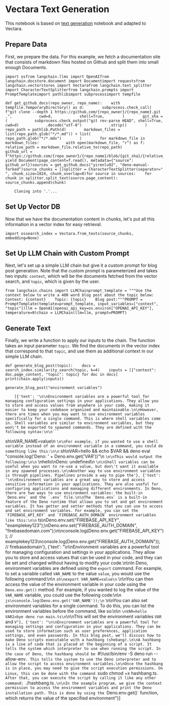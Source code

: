 Vectara Text Generation
=======================

This notebook is based on [text generation](https://github.com/hwchase17/langchain/blob/master/docs/modules/chains/index_examples/vector_db_text_generation.ipynb) notebook and adapted to Vectara.

Prepare Data[](#prepare-data "Direct link to Prepare Data")
------------------------------------------------------------

First, we prepare the data. For this example, we fetch a documentation site that consists of markdown files hosted on Github and split them into small enough Documents.

    import osfrom langchain.llms import OpenAIfrom langchain.docstore.document import Documentimport requestsfrom langchain.vectorstores import Vectarafrom langchain.text_splitter import CharacterTextSplitterfrom langchain.prompts import PromptTemplateimport pathlibimport subprocessimport tempfile

    def get_github_docs(repo_owner, repo_name):    with tempfile.TemporaryDirectory() as d:        subprocess.check_call(            f"git clone --depth 1 https://github.com/{repo_owner}/{repo_name}.git .",            cwd=d,            shell=True,        )        git_sha = (            subprocess.check_output("git rev-parse HEAD", shell=True, cwd=d)            .decode("utf-8")            .strip()        )        repo_path = pathlib.Path(d)        markdown_files = list(repo_path.glob("*/*.md")) + list(            repo_path.glob("*/*.mdx")        )        for markdown_file in markdown_files:            with open(markdown_file, "r") as f:                relative_path = markdown_file.relative_to(repo_path)                github_url = f"https://github.com/{repo_owner}/{repo_name}/blob/{git_sha}/{relative_path}"                yield Document(page_content=f.read(), metadata={"source": github_url})sources = get_github_docs("yirenlu92", "deno-manual-forked")source_chunks = []splitter = CharacterTextSplitter(separator=" ", chunk_size=1024, chunk_overlap=0)for source in sources:    for chunk in splitter.split_text(source.page_content):        source_chunks.append(chunk)

        Cloning into '.'...

Set Up Vector DB[](#set-up-vector-db "Direct link to Set Up Vector DB")
------------------------------------------------------------------------

Now that we have the documentation content in chunks, let's put all this information in a vector index for easy retrieval.

    import ossearch_index = Vectara.from_texts(source_chunks, embedding=None)

Set Up LLM Chain with Custom Prompt[](#set-up-llm-chain-with-custom-prompt "Direct link to Set Up LLM Chain with Custom Prompt")
---------------------------------------------------------------------------------------------------------------------------------

Next, let's set up a simple LLM chain but give it a custom prompt for blog post generation. Note that the custom prompt is parameterized and takes two inputs: `context`, which will be the documents fetched from the vector search, and `topic`, which is given by the user.

    from langchain.chains import LLMChainprompt_template = """Use the context below to write a 400 word blog post about the topic below:    Context: {context}    Topic: {topic}    Blog post:"""PROMPT = PromptTemplate(template=prompt_template, input_variables=["context", "topic"])llm = OpenAI(openai_api_key=os.environ["OPENAI_API_KEY"], temperature=0)chain = LLMChain(llm=llm, prompt=PROMPT)

Generate Text[](#generate-text "Direct link to Generate Text")
---------------------------------------------------------------

Finally, we write a function to apply our inputs to the chain. The function takes an input parameter `topic`. We find the documents in the vector index that correspond to that `topic`, and use them as additional context in our simple LLM chain.

    def generate_blog_post(topic):    docs = search_index.similarity_search(topic, k=4)    inputs = [{"context": doc.page_content, "topic": topic} for doc in docs]    print(chain.apply(inputs))

    generate_blog_post("environment variables")

        [{'text': '\n\nEnvironment variables are a powerful tool for managing configuration settings in your applications. They allow you to store and access values from anywhere in your code, making it easier to keep your codebase organized and maintainable.\n\nHowever, there are times when you may want to use environment variables specifically for a single command. This is where shell variables come in. Shell variables are similar to environment variables, but they won\'t be exported to spawned commands. They are defined with the following syntax:\n\n```
sh\nVAR_NAME=value\n
```\n\nFor example, if you wanted to use a shell variable instead of an environment variable in a command, you could do something like this:\n\n```
sh\nVAR=hello && echo $VAR && deno eval "console.log(\'Deno: \' + Deno.env.get(\'VAR\'))"\n
```\n\nThis would output the following:\n\n```
\nhello\nDeno: undefined\n
```\n\nShell variables can be useful when you want to re-use a value, but don\'t want it available in any spawned processes.\n\nAnother way to use environment variables is through pipelines. Pipelines provide a way to pipe the'}, {'text': '\n\nEnvironment variables are a great way to store and access sensitive information in your applications. They are also useful for configuring applications and managing different environments. In Deno, there are two ways to use environment variables: the built-in `Deno.env` and the `.env` file.\n\nThe `Deno.env` is a built-in feature of the Deno runtime that allows you to set and get environment variables. It has getter and setter methods that you can use to access and set environment variables. For example, you can set the `FIREBASE_API_KEY` and `FIREBASE_AUTH_DOMAIN` environment variables like this:\n\n```
ts\nDeno.env.set("FIREBASE_API_KEY", "examplekey123");\nDeno.env.set("FIREBASE_AUTH_DOMAIN", "firebasedomain.com");\n\nconsole.log(Deno.env.get("FIREBASE_API_KEY")); // examplekey123\nconsole.log(Deno.env.get("FIREBASE_AUTH_DOMAIN")); // firebasedomain'}, {'text': "\n\nEnvironment variables are a powerful tool for managing configuration and settings in your applications. They allow you to store and access values that can be used in your code, and they can be set and changed without having to modify your code.\n\nIn Deno, environment variables are defined using the `export` command. For example, to set a variable called `VAR_NAME` to the value `value`, you would use the following command:\n\n
```sh\nexport VAR_NAME=value\n```
\n\nYou can then access the value of the environment variable in your code using the `Deno.env.get()` method. For example, if you wanted to log the value of the `VAR_NAME` variable, you could use the following code:\n\n
```js\nconsole.log(Deno.env.get('VAR_NAME'));\n```
\n\nYou can also set environment variables for a single command. To do this, you can list the environment variables before the command, like so:\n\n
```\nVAR=hello VAR2=bye deno run main.ts\n```\n\nThis will set the environment variables `VAR` and `V"}, {'text': "\n\nEnvironment variables are a powerful tool for managing settings and configuration in your applications. They can be used to store information such as user preferences, application settings, and even passwords. In this blog post, we'll discuss how to make Deno scripts executable with a hashbang (shebang).\n\nA hashbang is a line of code that is placed at the beginning of a script. It tells the system which interpreter to use when running the script. In the case of Deno, the hashbang should be `#!/usr/bin/env -S deno run --allow-env`. This tells the system to use the Deno interpreter and to allow the script to access environment variables.\n\nOnce the hashbang is in place, you may need to give the script execution permissions. On Linux, this can be done with the command `sudo chmod +x hashbang.ts`. After that, you can execute the script by calling it like any other command: `./hashbang.ts`.\n\nIn the example program, we give the context permission to access the environment variables and print the Deno installation path. This is done by using the `Deno.env.get()` function, which returns the value of the specified environment"}]